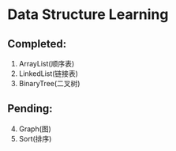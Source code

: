 # Data Structure Learning
## Completed:
1. ArrayList(顺序表)
2. LinkedList(链接表)
3. BinaryTree(二叉树)

## Pending:
4. Graph(图)
5. Sort(排序)
